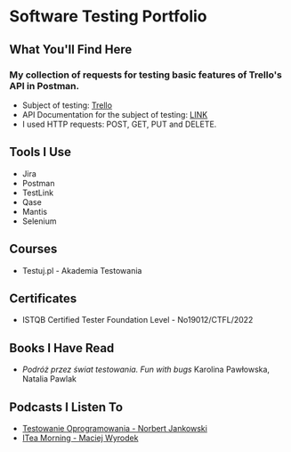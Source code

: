 # Software Testing Portfolio

## What You'll Find Here 

### My collection of requests for testing basic features of Trello's API in Postman. 
* Subject of testing: [Trello](https://trello.com/)
* API Documentation for the subject of testing: [LINK](https://developer.atlassian.com/cloud/trello/rest/api-group-actions/)
* I used HTTP requests: POST, GET, PUT and DELETE.

## Tools I Use

* Jira 
* Postman
* TestLink 
* Qase
* Mantis
* Selenium 

## Courses

* Testuj.pl - Akademia Testowania

## Certificates

* ISTQB Certified Tester Foundation Level - No19012/CTFL/2022

## Books I Have Read

* *Podróż przez świat testowania. Fun with bugs* Karolina Pawłowska, Natalia Pawlak

## Podcasts I Listen To

* [Testowanie Oprogramowania - Norbert Jankowski](https://podcasttestowanie.pl/)
* [ITea Morning - Maciej Wyrodek](https://www.youtube.com/@ITeaMorning)


